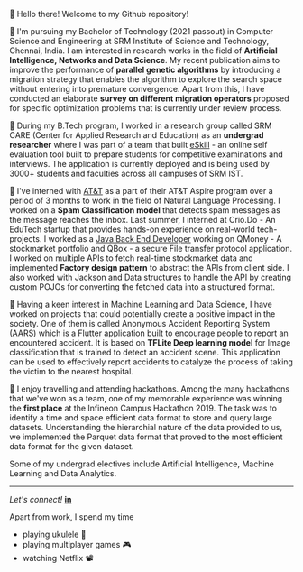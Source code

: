 :wave: Hello there! Welcome to my Github repository!

:school: I'm pursuing my Bachelor of Technology (2021 passout) in Computer Science and Engineering at SRM Institute of Science and Technology, Chennai, India. I am interested in research works in the field of **Artificial Intelligence, Networks and Data Science**. My recent publication aims to improve the performance of **parallel genetic algorithms** by introducing a migration strategy that enables the algorithm to explore the search space without entering into premature convergence. Apart from this, I have conducted an elaborate **survey on different migration operators** proposed for specific optimization problems that is currently under review process.

:pushpin: During my B.Tech program, I worked in a research group called SRM CARE (Center for Applied Research and Education) as an **undergrad researcher** where I was part of a team that built [eSkill](https://care.srmist.edu.in/eskill/) - an online self evaluation tool built to prepare students for competitive examinations and interviews. The application is currently deployed and is being used by 3000+ students and faculties across all campuses of SRM IST.

:pushpin: I've interned with [AT&T](https://www.linkedin.com/company/att/) as a part of their AT&T Aspire program over a period of 3 months to work in the field of Natural Language Processing. I worked on a **Spam Classification model** that detects spam messages as the message reaches the inbox. Last summer, I interned at Crio.Do - An EduTech startup that provides hands-on experience on real-world tech-projects. I worked as a [Java Back End Developer](https://criodo.github.io/Crio-Launch-Feb-2020-abhishekchandar23/) working on QMoney - A stockmarket portfolio and QBox -  a secure File transfer protocol application. I worked on multiple APIs to fetch real-time stockmarket data and implemented **Factory design pattern** to abstract the APIs from client side. I also worked with Jackson and Data structures to handle the API by creating custom POJOs for converting the fetched data into a structured format.

:pushpin: Having a keen interest in Machine Learning and Data Science, I have worked on projects that could potentially create a positive impact in the society. One of them is called Anonymous Accident Reporting System (AARS) which is a Flutter application built to encourage people to report an encountered accident. It is based on **TFLite Deep learning model** for Image classification that is trained to detect an accident scene. This application can be used to effectively report accidents to catalyze the process of taking the victim to the nearest hospital. 

:pushpin: I enjoy travelling and attending hackathons. Among the many hackathons that we've won as a team, one of my memorable experience was winning the **first place** at the Infineon Campus Hackathon 2019. The task was to identify a time and space efficient data format to store and query large datasets. Understanding the hierarchial nature of the data provided to us, we implemented the Parquet data format that proved to the most efficient data format for the given dataset. 

Some of my undergrad electives include Artificial Intelligence, Machine Learning and Data Analytics.
***
*Let's connect!* [**in**](https://www.linkedin.com/in/abhishekchandar/)

Apart from work, I spend my time 
  * playing ukulele :violin:	
  * playing multiplayer games :video_game:	
  * watching Netflix :film_projector:	
